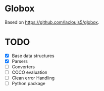 # Globox
Based on https://github.com/laclouis5/globox.

# TODO
- [x] Base data structures
- [x] Parsers
- [ ] Converters
- [ ] COCO evaluation
- [ ] Clean error Handling
- [ ] Python package
